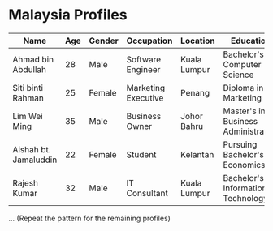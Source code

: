 # Malaysia Profiles

| Name                | Age | Gender | Occupation          | Location         | Education                        |
|---------------------|-----|--------|---------------------|------------------|----------------------------------|
| Ahmad bin Abdullah  | 28  | Male   | Software Engineer   | Kuala Lumpur     | Bachelor's in Computer Science   |
| Siti binti Rahman   | 25  | Female | Marketing Executive | Penang           | Diploma in Marketing             |
| Lim Wei Ming        | 35  | Male   | Business Owner      | Johor Bahru      | Master's in Business Administration|
| Aishah bt. Jamaluddin| 22 | Female | Student             | Kelantan         | Pursuing Bachelor's in Economics |
| Rajesh Kumar        | 32  | Male   | IT Consultant       | Kuala Lumpur     | Bachelor's in Information Technology |

... (Repeat the pattern for the remaining profiles)
